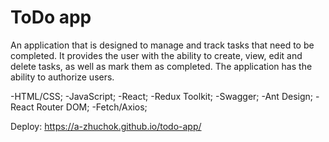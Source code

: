 # ToDo app

An application that is designed to manage and track tasks that need to be completed. 
It provides the user with the ability to create, view, edit and delete tasks, as well as mark them as completed.
The application has the ability to authorize users.

-HTML/CSS;
-JavaScript;
-React;
-Redux Toolkit;
-Swagger;
-Ant Design;
-React Router DOM;
-Fetch/Axios;

Deploy: https://a-zhuchok.github.io/todo-app/
